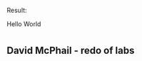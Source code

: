 Result:
<html>
<head>
<body>
<hl> Hello World <h1>
<h2> David McPhail - redo of labs <h2>
</body>
</html>


